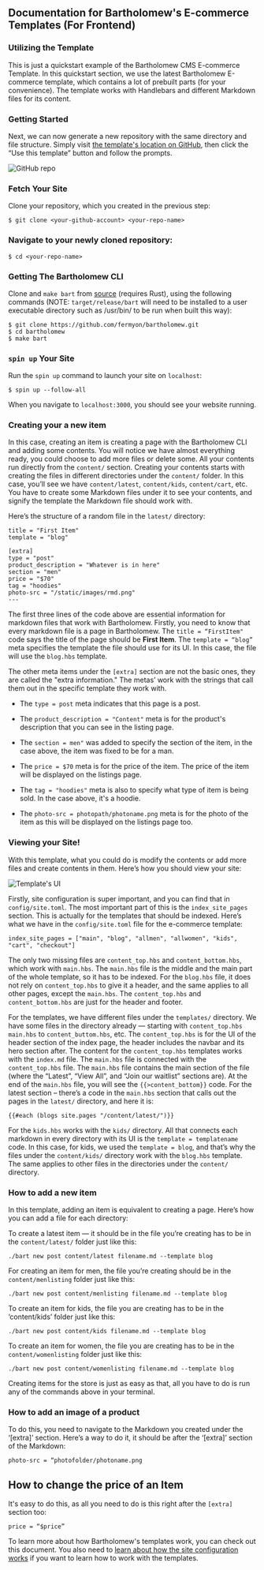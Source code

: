 
## Documentation for Bartholomew's E-commerce Templates (For Frontend)

### Utilizing the Template

This is just a quickstart example of the Bartholomew CMS E-commerce Template. In this quickstart section, we use the latest Bartholomew E-commerce template, which contains a lot of prebuilt parts (for your convenience). The template works with Handlebars and different Markdown files for its content.

### Getting Started

Next, we can now generate a new repository with the same directory and file structure. Simply visit [the template's location on GitHub](https://github.com/coderoflagos/e-commerce-template), then click the “Use this template” button and follow the prompts. 

![GitHub repo](https://i.postimg.cc/QxBSJckr/image2.png)

### Fetch Your Site

Clone your repository, which you created in the previous step:

```
$ git clone <your-github-account> <your-repo-name>
```
### Navigate to your newly cloned repository:

```
$ cd <your-repo-name>
```

### Getting The Bartholomew CLI 

Clone and ```make bart``` from [source](https://github.com/fermyon/bartholomew/) (requires Rust), using the following commands (NOTE: ```target/release/bart``` will need to be installed to a user executable directory such as /usr/bin/ to be run when built this way):

```
$ git clone https://github.com/fermyon/bartholomew.git
$ cd bartholomew
$ make bart
```


### ```spin up``` Your Site

Run the ```spin up``` command to launch your site on ```localhost```:

```
$ spin up --follow-all
```

When you navigate to ```localhost:3000```, you should see your website running.

### Creating your a new item

In this case, creating an item is creating a page with the Bartholomew CLI and adding some contents. You will notice we have almost everything ready, you could choose to add more files or delete some. All your contents run directly from the ```content/``` section. Creating your contents starts with creating the files in different directories under the ```content/``` folder. In this case, you’ll see we have ```content/latest```, ```content/kids```, ```content/cart```, etc. You have to create some Markdown files under it to see your contents, and signify the template the Markdown file should work with. 

Here’s the structure of a random file in the ```latest/``` directory:

```
title = "First Item"
template = "blog"
 
[extra]
type = "post"
product_description = "Whatever is in here"
section = "men"
price = "$70"
tag = "hoodies"
photo-src = "/static/images/rmd.png"
---

```

The first three lines of the code above are essential information for markdown files that work with Bartholomew. Firstly, you need to know that every markdown file is a page in Bartholomew. The ```title = “FirstItem"``` code says the title of the page should be **First Item**. The ```template = “blog”``` meta specifies the template the file should use for its UI. In this case, the file will use the ```blog.hbs``` template. 

The other meta items under the ```[extra]``` section are not the basic ones, they are called the "extra information." The metas’ work with the strings that call them out in the specific template they work with. 

- The ```type = post``` meta indicates that this page is a post.

- The ```product_description = "Content"``` meta is for the product's description that you can see in the listing page.

- The ```section = men"``` was added to specify the section of the item, in the case above, the item was fixed to be for a man.

- The ```price = $70``` meta is for the price of the item. The price of the item will be displayed on the listings page.

- The ```tag = "hoodies"``` meta is also to specify what type of item is being sold. In the case above, it's a hoodie.

- The ```photo-src = photopath/photoname.png``` meta is for the photo of the item as this will be displayed on the listings page too.

### Viewing your Site!

With this template, what you could do is modify the contents or add more files and create contents in them. Here’s how you should view your site:

![Template's UI](https://i.postimg.cc/yY1GHJHJ/image1.jpg)

Firstly, site configuration is super important, and you can find that in ```config/site.toml```. The most important part of this is the ```index_site_pages``` section. This is actually for the templates that should be indexed. Here’s what we have in the ```config/site.toml``` file for the e-commerce template: 

```
index_site_pages = ["main", "blog", "allmen", "allwomen", "kids", "cart", "checkout"]
```

The only two missing files are ```content_top.hbs``` and ```content_bottom.hbs```, which work with ```main.hbs```. The ```main.hbs``` file is the middle and the main part of the whole template, so it has to be indexed. For the ```blog.hbs``` file, it does not rely on ```content_top.hbs``` to give it a header, and the same applies to all other pages, except the ```main.hbs```. The ```content_top.hbs``` and ```content_bottom.hbs``` are just for the header and footer. 

For the templates, we have different files under the ```templates/``` directory. We have some files in the directory already — starting with ```content_top.hbs``` ```main.hbs``` to ```content_buttom.hbs```, etc. 
The ```content_top.hbs``` is for the UI of the header section of the index page, the header includes the navbar and its hero section after. The content for the ```content_top.hbs``` templates works with the ```index.md``` file. The ```main.hbs``` file is connected with the ```content_top.hbs``` file. The ```main.hbs``` file contains the main section of the file (where the “Latest”, “View All”, and “Join our waitlist” sections are). At the end of the ```main.hbs``` file, you will see the ```{{>content_bottom}}``` code. For the latest section – there’s a code in the ```main.hbs``` section that calls out the pages in the ```latest/``` directory, and here it is:

```
{{#each (blogs site.pages "/content/latest/")}}
```

For the ```kids.hbs``` works with the ```kids/``` directory. All that connects each markdown in every directory with its UI is the ```template = templatename``` code. In this case, for kids, we used the ```template = blog```, and that’s why the files under the ```content/kids/``` directory work with the ```blog.hbs``` template. The same applies to other files in the directories under the ```content/``` directory.

### How to add a new item

In this template, adding an item is equivalent to creating a page. Here’s how you can add a file for each directory:

To create a latest item — it should be in the file you’re creating has to be in the ```content/latest/``` folder just like this:

```
./bart new post content/latest filename.md --template blog
```

For creating an item for men, the file you’re creating should be in the ```content/menlisting``` folder just like this:

```
./bart new post content/menlisting filename.md --template blog 
```

To create an item for kids, the file you are creating has to be in the ‘content/kids’ folder just like this:

```
./bart new post content/kids filename.md --template blog
```

To create an item for women, the file you are creating has to be in the ```content/womenlisting``` folder just like this:

```
./bart new post content/womenlisting filename.md --template blog
```

Creating items for the store is just as easy as that, all you have to do is run any of the commands above in your terminal.

### How to add an image of a product

To do this, you need to navigate to the Markdown you created under the ‘[extra]’ section. Here’s a way to do it, it should be after the ‘[extra]’ section of the Markdown:

```
photo-src = “photofolder/photoname.png
```

## How to change the price of an Item

It's easy to do this, as all you need to do is this right after the ```[extra]``` section too:

```
price = “$price” 
```

To learn more about how Bartholomew's templates work, you can check out this document. You also need to [learn about how the site configuration works](https://bartholomew.fermyon.dev/configuration) if you want to learn how to work with the templates.

